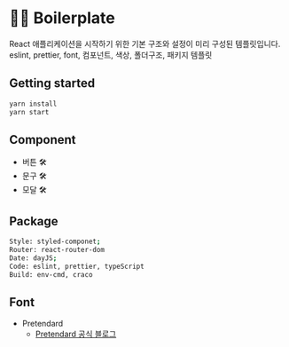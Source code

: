 # 👨‍💻 Boilerplate

React 애플리케이션을 시작하기 위한 기본 구조와 설정이 미리 구성된 템플릿입니다. <br>
eslint, prettier, font, 컴포넌트, 색상, 폴더구조, 패키지 템플릿

## Getting started

```sh
yarn install
yarn start
```

## Component

- 버튼 🛠️
- 문구 🛠️
- 모달 🛠️

## Package

```sh
Style: styled-componet;
Router: react-router-dom
Date: dayJS;
Code: eslint, prettier, typeScript
Build: env-cmd, craco
```

## Font

- Pretendard
  - [Pretendard 공식 블로그](https://cactus.tistory.com/306)
